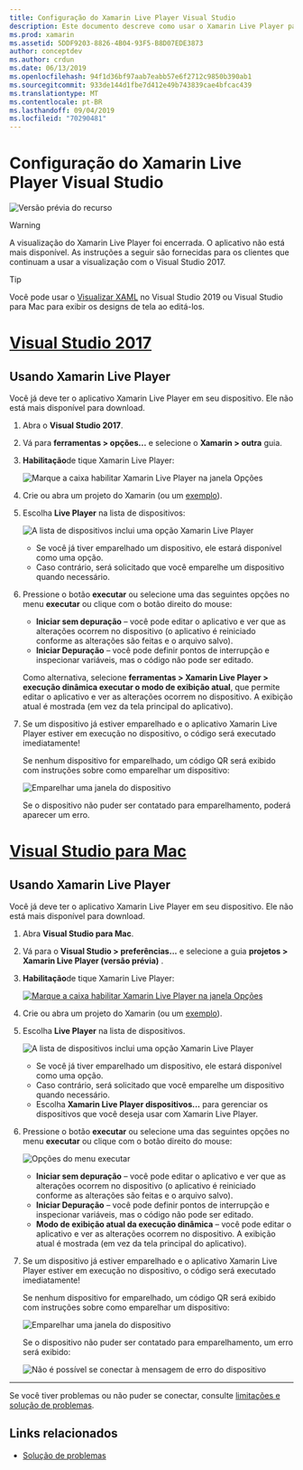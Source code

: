 ```yaml
---
title: Configuração do Xamarin Live Player Visual Studio
description: Este documento descreve como usar o Xamarin Live Player para fazer edições ao vivo em um aplicativo em execução.
ms.prod: xamarin
ms.assetid: 5DDF9203-8826-4B04-93F5-B8D07EDE3873
author: conceptdev
ms.author: crdun
ms.date: 06/13/2019
ms.openlocfilehash: 94f1d36bf97aab7eabb57e6f2712c9850b390ab1
ms.sourcegitcommit: 933de144d1fbe7d412e49b743839cae4bfcac439
ms.translationtype: MT
ms.contentlocale: pt-BR
ms.lasthandoff: 09/04/2019
ms.locfileid: "70290481"
---
```

# <a name="xamarin-live-player-visual-studio-configuration"></a>Configuração do Xamarin Live Player Visual Studio

![Versão prévia do recurso](~/media/shared/preview.png)

> [!WARNING]
> A visualização do Xamarin Live Player foi encerrada. O aplicativo não está mais disponível. As instruções a seguir são fornecidas para os clientes que continuam a usar a visualização com o Visual Studio 2017.

> [!TIP]
> Você pode usar o [Visualizar XAML](~/xamarin-forms/xaml/xaml-previewer/index.md) no Visual Studio 2019 ou Visual Studio para Mac para exibir os designs de tela ao editá-los.

# <a name="visual-studio-2017tabwindows"></a>[Visual Studio 2017](#tab/windows)

## <a name="using-xamarin-live-player"></a>Usando Xamarin Live Player

Você já deve ter o aplicativo Xamarin Live Player em seu dispositivo. Ele não está mais disponível para download.

1. Abra o **Visual Studio 2017**.
2. Vá para **ferramentas > opções...** e selecione o **Xamarin > outra** guia.
3. **Habilitação**de tique Xamarin Live Player:

    ![Marque a caixa habilitar Xamarin Live Player na janela Opções](install-images/vs2017-options.png)

4. Crie ou abra um projeto do Xamarin (ou um [exemplo](~/tools/live-player/samples.md)).
5. Escolha **Live Player** na lista de dispositivos:

    ![A lista de dispositivos inclui uma opção Xamarin Live Player](install-images/devices-empty-windows.png)

    - Se você já tiver emparelhado um dispositivo, ele estará disponível como uma opção.
    - Caso contrário, será solicitado que você emparelhe um dispositivo quando necessário.

6. Pressione o botão **executar** ou selecione uma das seguintes opções no menu **executar** ou clique com o botão direito do mouse:

    - **Iniciar sem depuração** – você pode editar o aplicativo e ver que as alterações ocorrem no dispositivo (o aplicativo é reiniciado conforme as alterações são feitas e o arquivo salvo).
    - **Iniciar Depuração** – você pode definir pontos de interrupção e inspecionar variáveis, mas o código não pode ser editado.

    Como alternativa, selecione **ferramentas > Xamarin Live Player > execução dinâmica executar o modo de exibição atual**, que permite editar o aplicativo e ver as alterações ocorrem no dispositivo. A exibição atual é mostrada (em vez da tela principal do aplicativo).

7. Se um dispositivo já estiver emparelhado e o aplicativo Xamarin Live Player estiver em execução no dispositivo, o código será executado imediatamente!

    Se nenhum dispositivo for emparelhado, um código QR será exibido com instruções sobre como emparelhar um dispositivo:

    ![Emparelhar uma janela do dispositivo](install-images/manage-empty-windows.png)

    Se o dispositivo não puder ser contatado para emparelhamento, poderá aparecer um erro.

# <a name="visual-studio-for-mactabmacos"></a>[Visual Studio para Mac](#tab/macos)

## <a name="using-xamarin-live-player"></a>Usando Xamarin Live Player

Você já deve ter o aplicativo Xamarin Live Player em seu dispositivo. Ele não está mais disponível para download.

1. Abra **Visual Studio para Mac**.
2. Vá para o **Visual Studio > preferências...** e selecione a guia **projetos > Xamarin Live Player (versão prévia)** .
3. **Habilitação**de tique Xamarin Live Player:

    [![Marque a caixa habilitar Xamarin Live Player na janela Opções](install-images/vsmac-options-sml.png)](install-images/vsmac-options.png#lightbox)

4. Crie ou abra um projeto do Xamarin (ou um [exemplo](~/tools/live-player/samples.md)).
5. Escolha **Live Player** na lista de dispositivos.

    ![A lista de dispositivos inclui uma opção Xamarin Live Player](install-images/devices.png)

    - Se você já tiver emparelhado um dispositivo, ele estará disponível como uma opção.
    - Caso contrário, será solicitado que você emparelhe um dispositivo quando necessário.
    - Escolha **Xamarin Live Player dispositivos...** para gerenciar os dispositivos que você deseja usar com Xamarin Live Player.

6. Pressione o botão **executar** ou selecione uma das seguintes opções no menu **executar** ou clique com o botão direito do mouse:

    ![Opções do menu executar](install-images/run-menu.png)

    - **Iniciar sem depuração** – você pode editar o aplicativo e ver que as alterações ocorrem no dispositivo (o aplicativo é reiniciado conforme as alterações são feitas e o arquivo salvo).
    - **Iniciar Depuração** – você pode definir pontos de interrupção e inspecionar variáveis, mas o código não pode ser editado.
    - **Modo de exibição atual da execução dinâmica** – você pode editar o aplicativo e ver as alterações ocorrem no dispositivo. A exibição atual é mostrada (em vez da tela principal do aplicativo).

7. Se um dispositivo já estiver emparelhado e o aplicativo Xamarin Live Player estiver em execução no dispositivo, o código será executado imediatamente!

    Se nenhum dispositivo for emparelhado, um código QR será exibido com instruções sobre como emparelhar um dispositivo:

    ![Emparelhar uma janela do dispositivo](install-images/manage-empty.png)

    Se o dispositivo não puder ser contatado para emparelhamento, um erro será exibido:

    ![Não é possível se conectar à mensagem de erro do dispositivo](install-images/error-cannot-connect.png)

-----

Se você tiver problemas ou não puder se conectar, consulte [limitações e solução de problemas](~/tools/live-player/troubleshooting.md).

## <a name="related-links"></a>Links relacionados

- [Solução de problemas](~/tools/live-player/troubleshooting.md)
